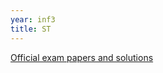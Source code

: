 ```yaml
---
year: inf3
title: ST
---
```


[Official exam papers and solutions](https://drive.google.com/folderview?id=0B2AAOQQZ_8BxdXhiT3EwQWNOb2c&usp=sharing)
